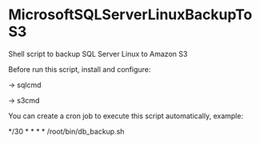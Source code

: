 # MicrosoftSQLServerLinuxBackupToS3
Shell script to backup SQL Server Linux to Amazon S3

Before run this script, install and configure:

-> sqlcmd

-> s3cmd



You can create a cron job to execute this script automatically, example:

*/30 * * * * /root/bin/db_backup.sh
